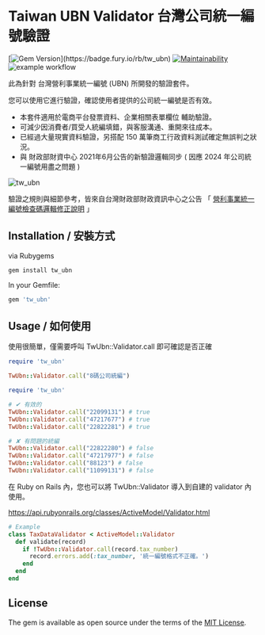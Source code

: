 # Taiwan UBN Validator 台灣公司統一編號驗證

[![Gem Version](https://badge.fury.io/rb/tw_ubn.svg?)](https://badge.fury.io/rb/tw_ubn)
[![Maintainability](https://api.codeclimate.com/v1/badges/2e20efaaac6115c6df87/maintainability)](https://codeclimate.com/github/guanting112/tw_ubn/maintainability)
![example workflow](https://github.com/guanting112/tw_ubn/actions/workflows/main.yml/badge.svg)

此為針對 台灣營利事業統一編號 (UBN) 所開發的驗證套件。

您可以使用它進行驗證，確認使用者提供的公司統一編號是否有效。

* 本套件適用於電商平台發票資料、企業相關表單欄位 輔助驗證。
* 可減少因消費者/買受人統編填錯，與客服溝通、重開來往成本。
* 已經過大量現實資料驗證，另搭配 150 萬筆商工行政資料測試確定無誤判之狀況。
* 與 財政部財資中心 2021年6月公告的新驗證邏輯同步 ( 因應 2024 年公司統一編號用盡之問題 )

![tw_ubn](https://i.imgur.com/cawNbf4.png)

驗證之規則與細節參考，皆來自台灣財政部財政資訊中心之公告 「 [營利事業統一編號檢查碼邏輯修正說明][fia_rule] 」 

## Installation / 安裝方式

via Rubygems

```shell
gem install tw_ubn
```

In your Gemfile:

```ruby
gem 'tw_ubn'
```

## Usage / 如何使用

使用很簡單，僅需要呼叫 TwUbn::Validator.call 即可確認是否正確

```ruby
require 'tw_ubn'

TwUbn::Validator.call("8碼公司統編")
```

```ruby
require 'tw_ubn'

# ✔ 有效的
TwUbn::Validator.call("22099131") # true
TwUbn::Validator.call("47217677") # true
TwUbn::Validator.call("22822281") # true

# ✘ 有問題的統編
TwUbn::Validator.call("22822280") # false
TwUbn::Validator.call("47217977") # false
TwUbn::Validator.call("88123") # false
TwUbn::Validator.call("11099131") # false
```

在 Ruby on Rails 內，您也可以將 TwUbn::Validator 導入到自建的 validator 內使用。

https://api.rubyonrails.org/classes/ActiveModel/Validator.html

```ruby
# Example
class TaxDataValidator < ActiveModel::Validator
  def validate(record)
    if !TwUbn::Validator.call(record.tax_number)
      record.errors.add(:tax_number, '統一編號格式不正確。')
    end
  end
end
```

## License

The gem is available as open source under the terms of the [MIT License](https://opensource.org/licenses/MIT).

[fia_rule]: https://www.fia.gov.tw/singlehtml/6?cntId=aaa97a9dcf2649d5bdd317f554e24f75
